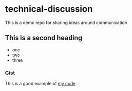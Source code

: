 # technical-discussion
This is a demo repo for sharing ideas around communication

## This is a second heading

* one
* two
* three

### Gist

This is a good example of [my code](https://gist.github.com/sergeksfumey/02e9d95d8f037c7b58621eb7e7b36ba9)
